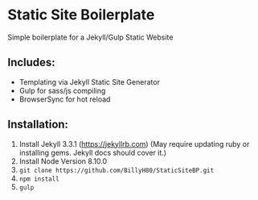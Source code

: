 # Static Site Boilerplate
Simple boilerplate for a Jekyll/Gulp Static Website

## Includes:
- Templating via Jekyll Static Site Generator
- Gulp for sass/js compiling
- BrowserSync for hot reload

## Installation:
1. Install Jekyll 3.3.1 (https://jekyllrb.com) (May require updating ruby or installing gems. Jekyll docs should cover it.)
2. Install Node Version 8.10.0
3. `git clone https://github.com/BillyH80/StaticSiteBP.git`
4. `npm install`
5. `gulp`
